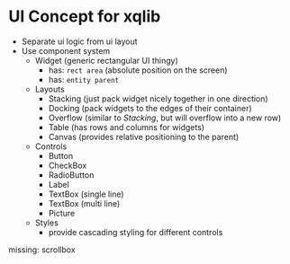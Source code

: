 # UI Concept for xqlib

- Separate ui logic from ui layout
- Use component system
  - Widget (generic rectangular UI thingy)
    - has: `rect area` (absolute position on the screen)
    - has: `entity parent`
  - Layouts
    - Stacking (just pack widget nicely together in one direction)
    - Docking (pack widgets to the edges of their container)
    - Overflow (similar to *Stacking*, but will overflow into a new row)
    - Table (has rows and columns for widgets)
    - Canvas (provides relative positioning to the parent)
  - Controls
    - Button
    - CheckBox
    - RadioButton
    - Label
    - TextBox (single line)
    - TextBox (multi line)
    - Picture
  - Styles
    - provide cascading styling for different controls





missing: scrollbox